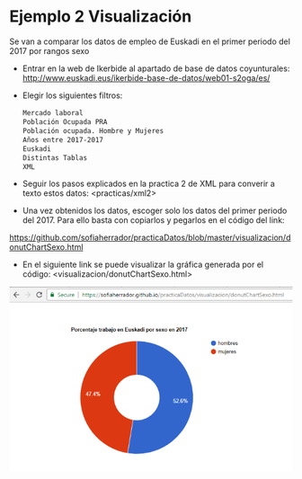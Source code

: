 # Ejemplo 2 Visualización
Se van a comparar los datos de empleo de Euskadi en el primer periodo del 2017 por rangos sexo

- Entrar en la web de Ikerbide al apartado de base de datos coyunturales: 
<http://www.euskadi.eus/ikerbide-base-de-datos/web01-s2oga/es/>
- Elegir los siguientes filtros:

      Mercado laboral
      Población Ocupada PRA
      Población ocupada. Hombre y Mujeres
      Años entre 2017-2017
      Euskadi
      Distintas Tablas
      XML
- Seguir los pasos explicados en la practica 2 de XML para converir a texto estos datos:
<practicas/xml2>

- Una vez obtenidos los datos, escoger solo los datos del primer periodo del 2017. Para ello basta con copiarlos y pegarlos en el código del link: 

<https://github.com/sofiaherrador/practicaDatos/blob/master/visualizacion/donutChartSexo.html>
- En el siguiente link se puede visualizar la gráfica generada por el código:
<visualizacion/donutChartSexo.html>

![List of categories](../fotos/fotos/Capture%2045.PNG)
